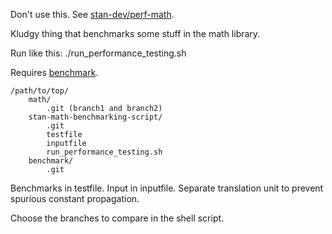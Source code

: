 Don't use this. See [stan-dev/perf-math](https://github.com/stan-dev/perf-math).

Kludgy thing that benchmarks some stuff in the math library.

Run like this:
./run_performance_testing.sh

Requires [benchmark](https://github.com/google/benchmark).

```
/path/to/top/
    math/
        .git (branch1 and branch2)
    stan-math-benchmarking-script/
        .git
        testfile
        inputfile
        run_performance_testing.sh
    benchmark/
        .git
```

Benchmarks in testfile. Input in inputfile. Separate translation unit to
prevent spurious constant propagation.

Choose the branches to compare in the shell script.
